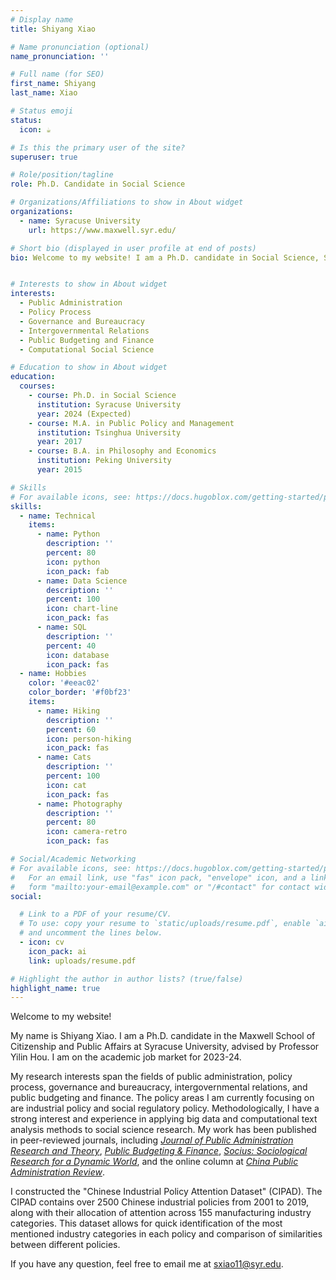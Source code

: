 ```yaml
---
# Display name
title: Shiyang Xiao

# Name pronunciation (optional)
name_pronunciation: ''

# Full name (for SEO)
first_name: Shiyang
last_name: Xiao

# Status emoji
status:
  icon: ☕️

# Is this the primary user of the site?
superuser: true

# Role/position/tagline
role: Ph.D. Candidate in Social Science

# Organizations/Affiliations to show in About widget
organizations:
  - name: Syracuse University
    url: https://www.maxwell.syr.edu/

# Short bio (displayed in user profile at end of posts)
bio: Welcome to my website! I am a Ph.D. candidate in Social Science, Syracuse University


# Interests to show in About widget
interests:
  - Public Administration
  - Policy Process
  - Governance and Bureaucracy
  - Intergovernmental Relations
  - Public Budgeting and Finance
  - Computational Social Science

# Education to show in About widget
education:
  courses:
    - course: Ph.D. in Social Science
      institution: Syracuse University
      year: 2024 (Expected)  
    - course: M.A. in Public Policy and Management
      institution: Tsinghua University
      year: 2017
    - course: B.A. in Philosophy and Economics 
      institution: Peking University
      year: 2015

# Skills
# For available icons, see: https://docs.hugoblox.com/getting-started/page-builder/#icons
skills:
  - name: Technical
    items:
      - name: Python
        description: ''
        percent: 80
        icon: python
        icon_pack: fab
      - name: Data Science
        description: ''
        percent: 100
        icon: chart-line
        icon_pack: fas
      - name: SQL
        description: ''
        percent: 40
        icon: database
        icon_pack: fas
  - name: Hobbies
    color: '#eeac02'
    color_border: '#f0bf23'
    items:
      - name: Hiking
        description: ''
        percent: 60
        icon: person-hiking
        icon_pack: fas
      - name: Cats
        description: ''
        percent: 100
        icon: cat
        icon_pack: fas
      - name: Photography
        description: ''
        percent: 80
        icon: camera-retro
        icon_pack: fas

# Social/Academic Networking
# For available icons, see: https://docs.hugoblox.com/getting-started/page-builder/#icons
#   For an email link, use "fas" icon pack, "envelope" icon, and a link in the
#   form "mailto:your-email@example.com" or "/#contact" for contact widget.
social:

  # Link to a PDF of your resume/CV.
  # To use: copy your resume to `static/uploads/resume.pdf`, enable `ai` icons in `params.yaml`,
  # and uncomment the lines below.
  - icon: cv
    icon_pack: ai
    link: uploads/resume.pdf

# Highlight the author in author lists? (true/false)
highlight_name: true
---
```


Welcome to my website!

My name is Shiyang Xiao. I am a Ph.D. candidate in the Maxwell School of Citizenship and Public Affairs at Syracuse University, advised by Professor Yilin Hou. I am on the academic job market for 2023-24. 

My research interests span the fields of public administration, policy process, governance and bureaucracy, intergovernmental relations, and public budgeting and finance. The policy areas I am currently focusing on are industrial policy and social regulatory policy. Methodologically, I have a strong interest and experience in applying big data and computational text analysis methods to social science research. My work has been published in peer-reviewed journals, including [_Journal of Public Administration Research and Theory_](https://academic.oup.com/jpart/article-abstract/32/2/342/6325144?redirectedFrom=fulltext), [_Public Budgeting & Finance_](https://onlinelibrary.wiley.com/doi/10.1111/pbaf.12348?af=R), [_Socius: Sociological Research for a Dynamic World_](https://journals.sagepub.com/doi/full/10.1177/23780231211001978), and the online column at [_China Public Administration Review_](https://mp.weixin.qq.com/s/rzdo1SI2SFQzqW9l0k0CfQ).

I constructed the "Chinese Industrial Policy Attention Dataset" (CIPAD). The CIPAD contains over 2500 Chinese industrial policies from 2001 to 2019, along with their allocation of attention across 155 manufacturing industry categories. This dataset allows for quick identification of the most mentioned industry categories in each policy and comparison of similarities between different policies.

If you have any question, feel free to email me at sxiao11@syr.edu.



